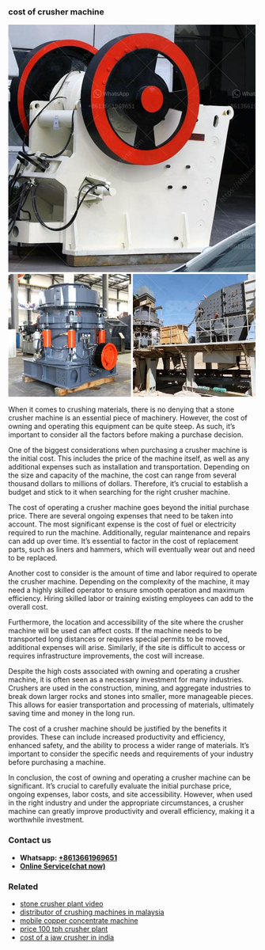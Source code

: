 <h3>cost of crusher machine</h3><img src='1708497432.jpg' alt=''><p>When it comes to crushing materials, there is no denying that a stone crusher machine is an essential piece of machinery. However, the cost of owning and operating this equipment can be quite steep. As such, it’s important to consider all the factors before making a purchase decision.</p><p>One of the biggest considerations when purchasing a crusher machine is the initial cost. This includes the price of the machine itself, as well as any additional expenses such as installation and transportation. Depending on the size and capacity of the machine, the cost can range from several thousand dollars to millions of dollars. Therefore, it’s crucial to establish a budget and stick to it when searching for the right crusher machine.</p><p>The cost of operating a crusher machine goes beyond the initial purchase price. There are several ongoing expenses that need to be taken into account. The most significant expense is the cost of fuel or electricity required to run the machine. Additionally, regular maintenance and repairs can add up over time. It’s essential to factor in the cost of replacement parts, such as liners and hammers, which will eventually wear out and need to be replaced.</p><p>Another cost to consider is the amount of time and labor required to operate the crusher machine. Depending on the complexity of the machine, it may need a highly skilled operator to ensure smooth operation and maximum efficiency. Hiring skilled labor or training existing employees can add to the overall cost.</p><p>Furthermore, the location and accessibility of the site where the crusher machine will be used can affect costs. If the machine needs to be transported long distances or requires special permits to be moved, additional expenses will arise. Similarly, if the site is difficult to access or requires infrastructure improvements, the cost will increase.</p><p>Despite the high costs associated with owning and operating a crusher machine, it is often seen as a necessary investment for many industries. Crushers are used in the construction, mining, and aggregate industries to break down larger rocks and stones into smaller, more manageable pieces. This allows for easier transportation and processing of materials, ultimately saving time and money in the long run.</p><p>The cost of a crusher machine should be justified by the benefits it provides. These can include increased productivity and efficiency, enhanced safety, and the ability to process a wider range of materials. It’s important to consider the specific needs and requirements of your industry before purchasing a machine.</p><p>In conclusion, the cost of owning and operating a crusher machine can be significant. It’s crucial to carefully evaluate the initial purchase price, ongoing expenses, labor costs, and site accessibility. However, when used in the right industry and under the appropriate circumstances, a crusher machine can greatly improve productivity and overall efficiency, making it a worthwhile investment.</p><h3>Contact us</h3><ul><li><strong>Whatsapp:&nbsp;<a href="https://wa.me/8613661969651">+8613661969651</a></strong></li><li><a href="https://swt.shibang-china.com/?git&amp;zhl&amp;cost of crusher machine"><strong>Online Service(chat now)</strong></a></li></ul><h3>Related</h3><ul><li><a href='stone crusher plant video.md'>stone crusher plant video</a></li><li><a href='distributor of crushing machines in malaysia.md'>distributor of crushing machines in malaysia</a></li><li><a href='mobile copper concentrate machine.md'>mobile copper concentrate machine</a></li><li><a href='price 100 tph crusher plant.md'>price 100 tph crusher plant</a></li><li><a href='cost of a jaw crusher in india.md'>cost of a jaw crusher in india</a></li></ul>